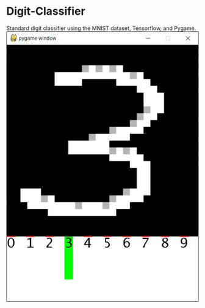 # Digit-Classifier
Standard digit classifier using the MNIST dataset, Tensorflow, and Pygame.
![three](https://github.com/BornaSadeghi/Digit-Classifier/blob/master/three.JPG?raw=true)
